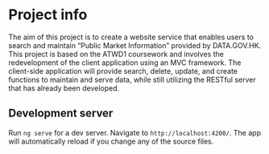 # Project info

The aim of this project is to create a website service that enables users to search and maintain “Public Market Information” provided by DATA.GOV.HK. This project is based on the ATWD1 coursework and involves the redevelopment of the client application using an MVC framework. The client-side application will provide search, delete, update, and create functions to maintain and serve data, while still utilizing the RESTful server that has already been developed.

## Development server

Run `ng serve` for a dev server. Navigate to `http://localhost:4200/`. The app will automatically reload if you change any of the source files.
